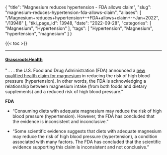 {
    "title": "Magnesium reduces hypertension - FDA allows claim",
    "slug": "magnesium-reduces-hypertension-fda-allows-claim",
    "aliases": [
        "/Magnesium+reduces+hypertension+-+FDA+allows+claim+-+Jan+2022",
        "/13948"
    ],
    "tiki_page_id": 13948,
    "date": "2022-09-28",
    "categories": [
        "Magnesium",
        "Hypertension"
    ],
    "tags": [
        "Hypertension",
        "Magnesium",
        "hypertension",
        "magnesium"
    ]
}


{{< toc >}}

---

#### [GrassrootsHealth](https://www.grassrootshealth.net/blog/fda-approves-health-claim-magnesium-high-blood-pressure/?utm_source=newsletter-main&utm_medium=email&utm_campaign=Newsletters)

" . . .  the U.S. Food and Drug Administration (FDA) announced a [new qualified health claim for magnesium](https://www.fda.gov/food/cfsan-constituent-updates/fda-announces-qualified-health-claim-magnesium-and-reduced-risk-high-blood-pressure) in reducing the risk of high blood pressure (hypertension). In other words, the FDA is acknowledging a relationship between magnesium intake (from both foods and dietary supplements) and a reduced risk of high blood pressure."

 **FDA** 

* “Consuming diets with adequate magnesium may reduce the risk of high blood pressure (hypertension). However, the FDA has concluded that the evidence is inconsistent and inconclusive.”

* “Some scientific evidence suggests that diets with adequate magnesium may reduce the risk of high blood pressure (hypertension), a condition associated with many factors. The FDA has concluded that the scientific evidence supporting this claim is inconsistent and not conclusive.”